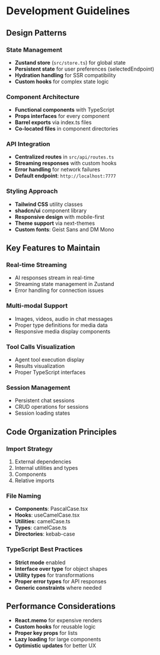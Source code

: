 # Development Guidelines

## Design Patterns

### State Management
- **Zustand store** (`src/store.ts`) for global state
- **Persistent state** for user preferences (selectedEndpoint)
- **Hydration handling** for SSR compatibility
- **Custom hooks** for complex state logic

### Component Architecture
- **Functional components** with TypeScript
- **Props interfaces** for every component
- **Barrel exports** via index.ts files
- **Co-located files** in component directories

### API Integration
- **Centralized routes** in `src/api/routes.ts`
- **Streaming responses** with custom hooks
- **Error handling** for network failures
- **Default endpoint**: `http://localhost:7777`

### Styling Approach
- **Tailwind CSS** utility classes
- **shadcn/ui** component library
- **Responsive design** with mobile-first
- **Theme support** via next-themes
- **Custom fonts**: Geist Sans and DM Mono

## Key Features to Maintain

### Real-time Streaming
- AI responses stream in real-time
- Streaming state management in Zustand
- Error handling for connection issues

### Multi-modal Support
- Images, videos, audio in chat messages
- Proper type definitions for media data
- Responsive media display components

### Tool Calls Visualization
- Agent tool execution display
- Results visualization
- Proper TypeScript interfaces

### Session Management
- Persistent chat sessions
- CRUD operations for sessions
- Session loading states

## Code Organization Principles

### Import Strategy
1. External dependencies
2. Internal utilities and types  
3. Components
4. Relative imports

### File Naming
- **Components**: PascalCase.tsx
- **Hooks**: useCamelCase.tsx
- **Utilities**: camelCase.ts
- **Types**: camelCase.ts
- **Directories**: kebab-case

### TypeScript Best Practices
- **Strict mode** enabled
- **Interface over type** for object shapes
- **Utility types** for transformations
- **Proper error types** for API responses
- **Generic constraints** where needed

## Performance Considerations
- **React.memo** for expensive renders
- **Custom hooks** for reusable logic
- **Proper key props** for lists
- **Lazy loading** for large components
- **Optimistic updates** for better UX